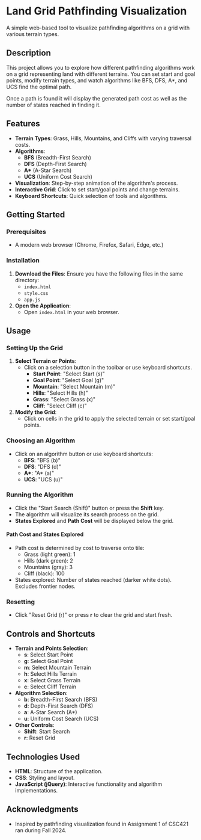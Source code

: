 # Land Grid Pathfinding Visualization

A simple web-based tool to visualize pathfinding algorithms on a grid with various terrain types.

## Description

This project allows you to explore how different pathfinding algorithms work on a grid representing land with different terrains. You can set start and goal points, modify terrain types, and watch algorithms like BFS, DFS, A\*, and UCS find the optimal path.

Once a path is found it will display the generated path cost as well as the number of states reached in finding it.

## Features

- **Terrain Types**: Grass, Hills, Mountains, and Cliffs with varying traversal costs.
- **Algorithms**:
  - **BFS** (Breadth-First Search)
  - **DFS** (Depth-First Search)
  - **A\*** (A-Star Search)
  - **UCS** (Uniform Cost Search)
- **Visualization**: Step-by-step animation of the algorithm's process.
- **Interactive Grid**: Click to set start/goal points and change terrains.
- **Keyboard Shortcuts**: Quick selection of tools and algorithms.

## Getting Started

### Prerequisites

- A modern web browser (Chrome, Firefox, Safari, Edge, etc.)

### Installation

1. **Download the Files**: Ensure you have the following files in the same directory:
   - `index.html`
   - `style.css`
   - `app.js`
2. **Open the Application**:
   - Open `index.html` in your web browser.

## Usage

### Setting Up the Grid

1. **Select Terrain or Points**:
   - Click on a selection button in the toolbar or use keyboard shortcuts.
     - **Start Point**: "Select Start (s)"
     - **Goal Point**: "Select Goal (g)"
     - **Mountain**: "Select Mountain (m)"
     - **Hills**: "Select Hills (h)"
     - **Grass**: "Select Grass (x)"
     - **Cliff**: "Select Cliff (c)"
2. **Modify the Grid**:
   - Click on cells in the grid to apply the selected terrain or set start/goal points.

### Choosing an Algorithm

- Click on an algorithm button or use keyboard shortcuts:
  - **BFS**: "BFS (b)"
  - **DFS**: "DFS (d)"
  - **A\***: "A\* (a)"
  - **UCS**: "UCS (u)"

### Running the Algorithm

- Click the "Start Search (Shift)" button or press the **Shift** key.
- The algorithm will visualize its search process on the grid.
- **States Explored** and **Path Cost** will be displayed below the grid.

#### Path Cost and States Explored
- Path cost is determined by cost to traverse onto tile:
  - Grass (light green): 1
  - Hills (dark green): 2
  - Mountains (gray): 3
  - Cliff (black): 100
- States explored: Number of states reached (darker white dots). Excludes frontier nodes.

### Resetting

- Click "Reset Grid (r)" or press **r** to clear the grid and start fresh.

## Controls and Shortcuts

- **Terrain and Points Selection**:
  - **s**: Select Start Point
  - **g**: Select Goal Point
  - **m**: Select Mountain Terrain
  - **h**: Select Hills Terrain
  - **x**: Select Grass Terrain
  - **c**: Select Cliff Terrain
- **Algorithm Selection**:
  - **b**: Breadth-First Search (BFS)
  - **d**: Depth-First Search (DFS)
  - **a**: A-Star Search (A\*)
  - **u**: Uniform Cost Search (UCS)
- **Other Controls**:
  - **Shift**: Start Search
  - **r**: Reset Grid

## Technologies Used

- **HTML**: Structure of the application.
- **CSS**: Styling and layout.
- **JavaScript (jQuery)**: Interactive functionality and algorithm implementations.

## Acknowledgments

- Inspired by pathfinding visualization found in Assignment 1 of CSC421 ran during Fall 2024.
